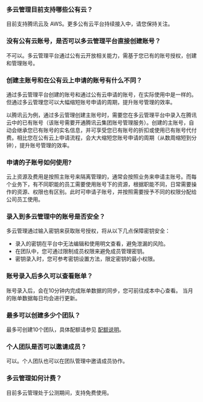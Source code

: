 ### 多云管理目前支持哪些公有云？[](id:Q1)
目前支持腾讯云及 AWS。更多公有云平台持续接入中，请您保持关注。



### 没有公有云账号，是否可以多云管理平台直接创建账号？[](id:Q2)
不可以。多云管理平台通过公有云开放相关能力，需基于您已有的账号授权，创建和管理账号。


### 创建主账号和在公有云上申请的账号有什么不同？[](id:Q3)
通过多云管理平台创建的账号和通过公有云申请的账号，在实际使用中是一样的。但通过多云管理您可以大幅缩短账号申请的周期，提升账号管理的效率。

以腾讯云为例，通过多云管理创建主账号时，需要您在多云管理平台中录入在腾讯云中的已有账号（该账号需要开通腾讯云集团账号管理服务）。创建的主账号，自动会继承您已有账号的实名信息，并可享受您已有账号的折扣或使用已有账号代付费。相比您在公有云上申请流程，会大大缩短您账号申请的周期（从数周缩短到分钟），提升账号管理的效率。


### 申请的子账号如何使用?[](id:Q4)
云上资源及费用是按照主账号来隔离管理的，通常会按照业务来申请主账号。而每个业务下，有不同职能的员工需要使用账号下的资源，根据职能不同，日常需要操作的资源、权限也有区别。此时可申请子账号，并按照需要授予不同的权限分配给公司员工使用。


### 录入到多云管理中的账号是否安全？[](id:Q5)
多云管理通过输入密钥来获取账号授权，将从以下几点保障密钥安全：
- 录入的密钥在平台中无法编辑和使用明文查看，避免泄漏的风险。
- 在团队中，您可通过限制成员权限来避免成员管理密钥。
- 密钥录入时，您可参考密钥设置方法，限定密钥的最小权限。


### 账号录入后多久可以查看账单？[](id:Q6)
账号录入后，会在10分钟内完成账单数据的同步，您可前往成本中心查看。
当月的账单数据每日均会进行更新。


### 最多可以创建多少个团队？[](id:Q7)
最多可创建10个团队，具体配额请参见 [配额说明](https://cloud.tencent.com/document/product/1522/67280)。


### 个人团队是否可以邀请成员？[](id:Q8)
可以。个人团队也可以在团队管理中邀请成员协作。


### 多云管理如何计费？[](id:Q9)
目前多云管理处于公测期间，支持免费使用。
